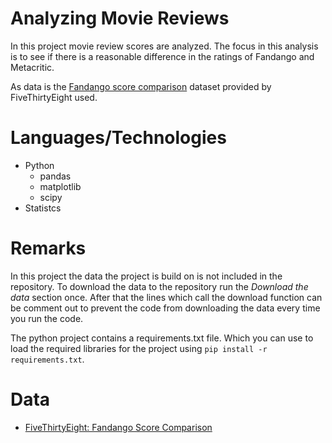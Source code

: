 # Analyzing Movie Reviews

In this project movie review scores are analyzed. The focus in this analysis is to see if there is a reasonable difference in the ratings of Fandango and Metacritic.

As data is the [Fandango score comparison](https://raw.githubusercontent.com/fivethirtyeight/data/master/fandango/fandango_score_comparison.csv) dataset provided by FiveThirtyEight used.

# Languages/Technologies

* Python 
  * pandas
  * matplotlib
  * scipy
* Statistcs

# Remarks

In this project the data the project is build on is not included in the repository. To download the data to the repository run the *Download the data* section once. After that the lines which call the download function can be comment out to prevent the code from downloading the data every time you run the code.

The python project contains a requirements.txt file. Which you can use to load the required libraries for the project using ``pip install -r requirements.txt``.

# Data

* [FiveThirtyEight: Fandango Score Comparison](https://raw.githubusercontent.com/fivethirtyeight/data/master/fandango/fandango_score_comparison.csv)
